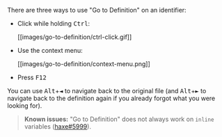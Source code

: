 There are three ways to use "Go to Definition" on an identifier:

- Click while holding <kbd>Ctrl</kbd>:

  [[images/go-to-definition/ctrl-click.gif]]

- Use the context menu:
  
  [[images/go-to-definition/context-menu.png]]

- Press <kbd>F12</kbd>

You can use <kbd>Alt</kbd>+<kbd>◄</kbd> to navigate back to the original file (and <kbd>Alt</kbd>+<kbd>►</kbd> to navigate back to the definition again if you already forgot what you were looking for).

>**Known issues:** "Go to Definition" does not always work on `inline` variables ([haxe#5999](https://github.com/HaxeFoundation/haxe/issues/5999)).